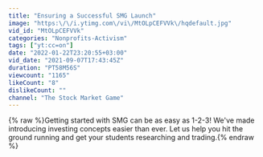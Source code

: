 ```yaml
---
title: "Ensuring a Successful SMG Launch"
image: "https:\/\/i.ytimg.com\/vi\/MtOLpCEFVVk\/hqdefault.jpg"
vid_id: "MtOLpCEFVVk"
categories: "Nonprofits-Activism"
tags: ["yt:cc=on"]
date: "2022-01-22T23:20:55+03:00"
vid_date: "2021-09-07T17:43:45Z"
duration: "PT58M56S"
viewcount: "1165"
likeCount: "8"
dislikeCount: ""
channel: "The Stock Market Game"
---
```

{% raw %}Getting started with SMG can be as easy as 1-2-3! We've made introducing investing concepts easier than ever. Let us help you hit the ground running and get your students researching and trading.{% endraw %}
